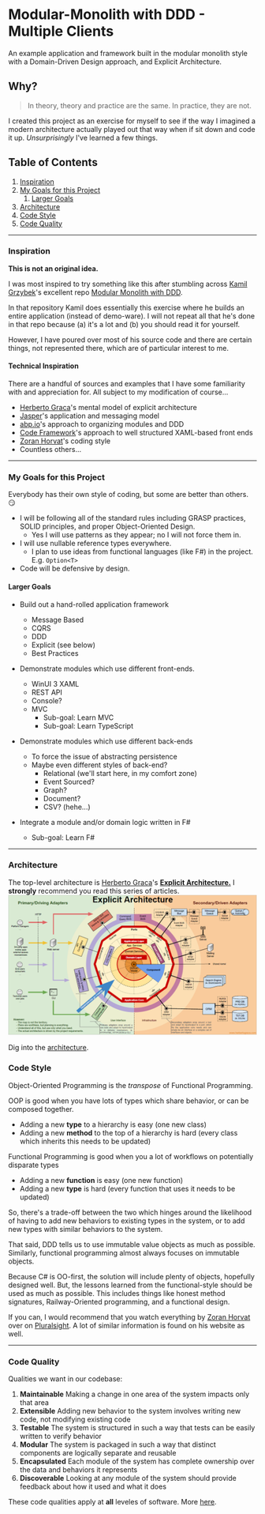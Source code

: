 # Modular-Monolith with DDD - Multiple Clients

An example application and framework built in the modular monolith style with
a Domain-Driven Design approach, and Explicit Architecture.

## Why?

> In theory, theory and practice are the same. In practice, they are not.

I created this project as an exercise for myself to see if the way I imagined a modern architecture
actually played out that way when if sit down and code it up. *Unsurprisingly* I've learned a few things.

## Table of Contents

1. [Inspiration](#inspiration)
2. [My Goals for this Project](#my-goals-for-this-project)
   1. [Larger Goals](#larger-goals)
3. [Architecture](#architecture)
4. [Code Style](#code-style)
5. [Code Quality](#code-quality)

----

### Inspiration

**This is not an original idea.**

I was most inspired to try something like this after stumbling
across [Kamil Grzybek](http://www.kamilgrzybek.com/)'s excellent
repo [Modular Monolith with DDD](https://github.com/kgrzybek/modular-monolith-with-ddd).

In that repository Kamil does essentially this exercise where he builds an entire application (instead of demo-ware).
I will not repeat all that he's done in that repo because (a) it's a lot and (b) you should read it for yourself.

However, I have poured over most of his source code and there are certain things, not represented there,
which are of particular interest to me.

#### Technical Inspiration

There are a handful of sources and examples that I have some familiarity with and appreciation for.
All subject to my modification of course...
- [Herberto Graca](https://herbertograca.com/)'s mental model of explicit architecture
- [Jasper](http://jasperfx.github.io/)'s application and messaging model
- [abp.io](https://docs.abp.io/en/abp/latest/Best-Practices/Index)'s approach to organizing modules and DDD
- [Code Framework](https://docs.codeframework.io/)'s approach to well structured XAML-based front ends
- [Zoran Horvat](http://www.codinghelmet.com/articles)'s coding style
- Countless others...

----

### My Goals for this Project

Everybody has their own style of coding, but some are better than others. :smirk:

- I will be following all of the standard rules including GRASP practices, SOLID principles, and proper Object-Oriented Design.
  - Yes I will use patterns as they appear; no I will not force them in.
- I will use nullable reference types everywhere.
  - I plan to use ideas from functional languages (like F#) in the project. E.g. `Option<T>`
- Code will be defensive by design.

#### Larger Goals

- Build out a hand-rolled application framework
  - Message Based
  - CQRS
  - DDD
  - Explicit (see below)
  - Best Practices

- Demonstrate modules which use different front-ends.
  - WinUI 3 XAML
  - REST API
  - Console?
  - MVC
    - Sub-goal: Learn MVC
    - Sub-goal: Learn TypeScript

- Demonstrate modules which use different back-ends
  - To force the issue of abstracting persistence
  - Maybe even different styles of back-end?
    - Relational (we'll start here, in my comfort zone)
    - Event Sourced?
    - Graph?
    - Document?
    - CSV? (hehe...)

- Integrate a module and/or domain logic written in F#
  - Sub-goal: Learn F#

----

### Architecture

The top-level architecture is [Herberto Graca](https://herbertograca.com/)'s
[**Explicit Architecture.**](https://herbertograca.com/2017/11/16/explicit-architecture-01-ddd-hexagonal-onion-clean-cqrs-how-i-put-it-all-together/)
I **strongly** recommend you read this series of articles.
![Explicit Architecture](docs/ExplicitArchitecture.png)

Dig into the [architecture](docs/Architecture.md).

### Code Style

Object-Oriented Programming is the *transpose* of Functional Programming. 

OOP is good when you have lots of types which share behavior, or can be composed together.
- Adding a new **type** to a hierarchy is easy (one new class)
- Adding a new **method** to the top of a hierarchy is hard (every class which inherits this needs to be updated)

Functional Programming is good when you a lot of workflows on potentially disparate types
- Adding a new **function** is easy (one new function)
- Adding a new **type** is hard (every function that uses it needs to be updated)

So, there's a trade-off between the two which hinges around the likelihood of
having to add new behaviors to existing types in the system, or to add new types
with similar behaviors to the system.

That said, DDD tells us to use immutable value objects as much as possible. Similarly, functional
programming almost always focuses on immutable objects.

Because C# is OO-first, the solution will include plenty of objects, hopefully designed well. But, the
lessons learned from the functional-style should be used as much as possible. This includes things like honest
method signatures, Railway-Oriented programming, and a functional design.

If you can, I would recommend that you watch everything by [Zoran Horvat](http://www.codinghelmet.com/articles)
over on [Pluralsight](http://www.pluralsight.com/). A lot of similar information is found on his website as well.

----

### Code Quality

Qualities we want in our codebase:
1. **Maintainable** Making a change in one area of the system impacts only that area
2. **Extensible** Adding new behavior to the system involves writing new code, not modifying existing code
3. **Testable** The system is structured in such a way that tests can be easily written to verify behavior
4. **Modular** The system is packaged in such a way that distinct components are logically separate and reusable
5. **Encapsulated** Each module of the system has complete ownership over the data and behaviors it represents
6. **Discoverable** Looking at any module of the system should provide feedback about how it used and what it does

These code qualities apply at **all** leveles of software. More [here](docs/CodeQuality.md).
